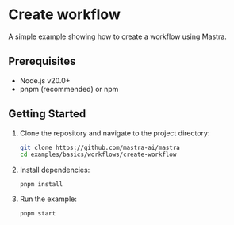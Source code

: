 # Create workflow

A simple example showing how to create a workflow using Mastra.

## Prerequisites

- Node.js v20.0+
- pnpm (recommended) or npm

## Getting Started

1. Clone the repository and navigate to the project directory:

   ```bash
   git clone https://github.com/mastra-ai/mastra
   cd examples/basics/workflows/create-workflow
   ```

2. Install dependencies:

   ```
   pnpm install
   ```

3. Run the example:

   ```bash
   pnpm start
   ```
